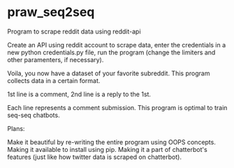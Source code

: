 # praw_seq2seq
Program to scrape reddit data using reddit-api

Create an API using reddit account to scrape data,
enter the credentials in a new python credentials.py file,
run the program (change the limiters and other paramenters, if necessary).

Voila, you now have a dataset of your favorite subreddit. This program collects data in a certain format.

1st line is a comment,
2nd line is a reply to the 1st.

Each line represents a comment submission.
This program is optimal to train seq-seq chatbots.


Plans:

Make it beautiful by re-writing the entire program using OOPS concepts.
Making it available to install using pip.
Making it a part of chatterbot's features (just like how twitter data is scraped on chatterbot).
